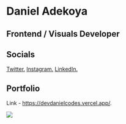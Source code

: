 # Daniel Adekoya

## Frontend / Visuals Developer

## Socials 
 <a href="https://twitter.com/daniel_adekoya_">Twitter.</a> <a href="https://www.instagram.com/danieladekoya_/">Instagram.</a> <a href="https://www.linkedin.com/in/daniel-adekoya-010810192/">LinkedIn.</a>

## Portfolio

Link - https://devdanielcodes.vercel.app/.

<img src="https://res.cloudinary.com/devdaniel/image/upload/v1608326813/bannerp_u8baun.png"/>
